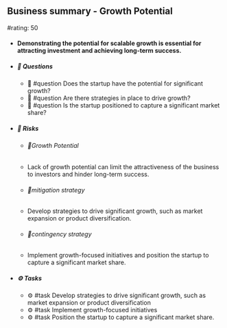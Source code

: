 ## Business summary - Growth Potential
#rating: 50
- #### Demonstrating the potential for scalable growth is essential for attracting investment and achieving long-term success.
- ##### 💭 Questions
  - 💭 #question Does the startup have the potential for significant growth?
  - 💭 #question Are there strategies in place to drive growth?
  - 💭 #question Is the startup positioned to capture a significant market share?
- ##### 🚨 Risks
  - ###### 🚨Growth Potential
  - Lack of growth potential can limit the attractiveness of the business to investors and hinder long-term success.
  - ###### 🚨mitigation strategy
  - Develop strategies to drive significant growth, such as market expansion or product diversification.
  - ###### 🚨contingency strategy
  - Implement growth-focused initiatives and position the startup to capture a significant market share.
- ##### ⚙️ Tasks
  - ⚙️ #task Develop strategies to drive significant growth, such as market expansion or product diversification
  - ⚙️ #task  Implement growth-focused initiatives
  - ⚙️ #task  Position the startup to capture a significant market share.


